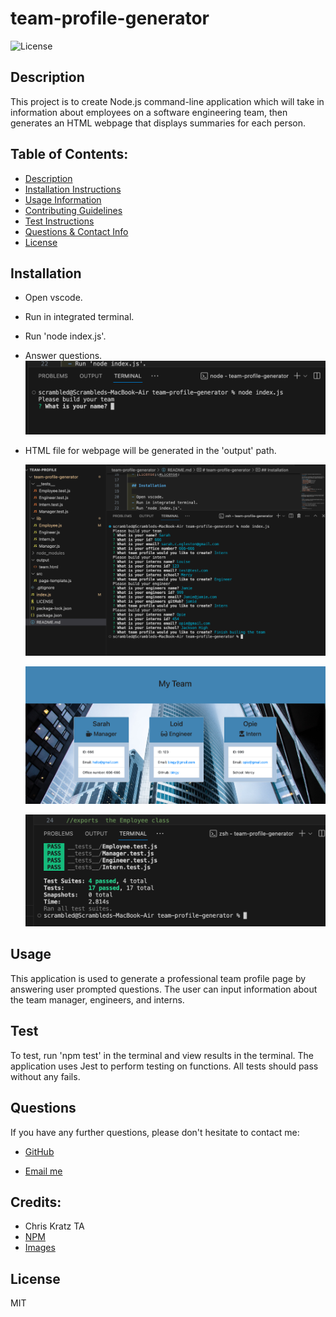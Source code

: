 # team-profile-generator

  ![License](https://img.shields.io/badge/License-MIT-blue.svg)

## Description 
  
This project is to create Node.js command-line application which will take in information about employees on a software engineering team, then generates an HTML webpage that displays summaries for each person.

## Table of Contents: 
  - [Description](#Description)
  - [Installation Instructions](#Installation)
  - [Usage Information](#Usage) 
  - [Contributing Guidelines](#Contributing)
  - [Test Instructions](#Test) 
  - [Questions & Contact Info](#Questions)
  - [License](#License)

## Installation
  
- Open vscode. 
- Run in integrated terminal. 
- Run 'node index.js'.
- Answer questions.
  ![screenshot of vscode questions](./assets/images/Screenshot%202024-02-10%20at%2011.00.56.png)

- HTML file for webpage will be generated in the 'output' path.

  ![screenshot of vscode](./assets/images/Screenshot%202024-02-10%20at%2011.02.41.png)

  ![screenshot of webpage](./assets/images/Screenshot%202024-02-10%20at%2012.03.11.png)

  ![screenshot of vscode showing passed tests](./assets/images/Screenshot%202024-02-10%20at%2010.58.19.png)



## Usage
  
This application is used to generate a professional team profile page by answering user prompted questions. The user can input information about the team manager, engineers, and interns. 


## Test
  
To test, run 'npm test' in the terminal and view results in the terminal. The application uses Jest to perform testing on functions. All tests should pass without any fails.

## Questions 

If you have any further questions, please don't hesitate to contact me:
  
- [GitHub](https://www.github.com/segleston)
  
- [Email me](mailto:sarah.c.egleston@gmail.com)

## Credits:

- Chris Kratz TA
- [NPM](https://www.npmjs.com/)
- [Images](https://www.pexels.com/)


## License
  
MIT